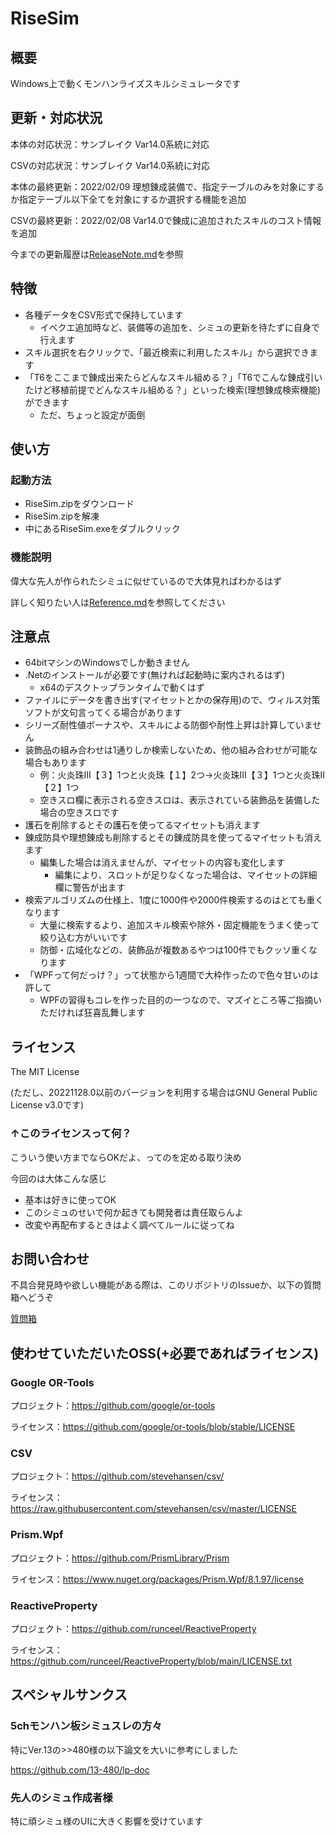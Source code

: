 # RiseSim

## 概要

Windows上で動くモンハンライズスキルシミュレータです

## 更新・対応状況

本体の対応状況：サンブレイク Var14.0系統に対応

CSVの対応状況：サンブレイク Var14.0系統に対応

本体の最終更新：2022/02/09 理想錬成装備で、指定テーブルのみを対象にするか指定テーブル以下全てを対象にするか選択する機能を追加

CSVの最終更新：2022/02/08 Var14.0で錬成に追加されたスキルのコスト情報を追加

今までの更新履歴は[ReleaseNote.md](./ReleaseNote.md)を参照

## 特徴

- 各種データをCSV形式で保持しています
  - イベクエ追加時など、装備等の追加を、シミュの更新を待たずに自身で行えます
- スキル選択を右クリックで、「最近検索に利用したスキル」から選択できます
- 「T6をここまで錬成出来たらどんなスキル組める？」「T6でこんな錬成引いたけど移植前提でどんなスキル組める？」といった検索(理想錬成検索機能)ができます
  - ただ、ちょっと設定が面倒

## 使い方

### 起動方法

- RiseSim.zipをダウンロード
- RiseSim.zipを解凍
- 中にあるRiseSim.exeをダブルクリック

### 機能説明

偉大な先人が作られたシミュに似せているので大体見ればわかるはず

詳しく知りたい人は[Reference.md](./Reference.md)を参照してください

## 注意点

- 64bitマシンのWindowsでしか動きません
- .Netのインストールが必要です(無ければ起動時に案内されるはず)
  - x64のデスクトップランタイムで動くはず
- ファイルにデータを書き出す(マイセットとかの保存用)ので、ウィルス対策ソフトが文句言ってくる場合があります
- シリーズ耐性値ボーナスや、スキルによる防御や耐性上昇は計算していません
- 装飾品の組み合わせは1通りしか検索しないため、他の組み合わせが可能な場合もあります
  - 例：火炎珠Ⅲ【３】1つと火炎珠【１】2つ→火炎珠Ⅲ【３】1つと火炎珠Ⅱ【２】1つ
  - 空きスロ欄に表示される空きスロは、表示されている装飾品を装備した場合の空きスロです
- 護石を削除するとその護石を使ってるマイセットも消えます
- 錬成防具や理想錬成も削除するとその錬成防具を使ってるマイセットも消えます
  - 編集した場合は消えませんが、マイセットの内容も変化します
    - 編集により、スロットが足りなくなった場合は、マイセットの詳細欄に警告が出ます
- 検索アルゴリズムの仕様上、1度に1000件や2000件検索するのはとても重くなります
  - 大量に検索するより、追加スキル検索や除外・固定機能をうまく使って絞り込む方がいいです
  - 防御・広域化などの、装飾品が複数あるやつは100件でもクッソ重くなります
- 「WPFって何だっけ？」って状態から1週間で大枠作ったので色々甘いのは許して
  - WPFの習得もコレを作った目的の一つなので、マズイところ等ご指摘いただければ狂喜乱舞します

## ライセンス

The MIT License

(ただし、20221128.0以前のバージョンを利用する場合はGNU General Public License v3.0です)

### ↑このライセンスって何？

こういう使い方までならOKだよ、ってのを定める取り決め

今回のは大体こんな感じ

- 基本は好きに使ってOK
- このシミュのせいで何か起きても開発者は責任取らんよ
- 改変や再配布するときはよく調べてルールに従ってね

## お問い合わせ

不具合発見時や欲しい機能がある際は、このリポジトリのIssueか、以下の質問箱へどうぞ

[質問箱](https://peing.net/ja/58b7c250e12e37)

## 使わせていただいたOSS(+必要であればライセンス)

### Google OR-Tools

プロジェクト：<https://github.com/google/or-tools>

ライセンス：<https://github.com/google/or-tools/blob/stable/LICENSE>

### CSV

プロジェクト：<https://github.com/stevehansen/csv/>

ライセンス：<https://raw.githubusercontent.com/stevehansen/csv/master/LICENSE>

### Prism.Wpf

プロジェクト：<https://github.com/PrismLibrary/Prism>

ライセンス：<https://www.nuget.org/packages/Prism.Wpf/8.1.97/license>

### ReactiveProperty

プロジェクト：<https://github.com/runceel/ReactiveProperty>

ライセンス：<https://github.com/runceel/ReactiveProperty/blob/main/LICENSE.txt>

## スペシャルサンクス

### 5chモンハン板シミュスレの方々

特にVer.13の>>480様の以下論文を大いに参考にしました

<https://github.com/13-480/lp-doc>

### 先人のシミュ作成者様

特に頑シミュ様のUIに大きく影響を受けています
